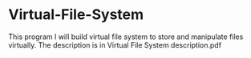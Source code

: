 # Virtual-File-System
This program I will build virtual file system to store and manipulate files virtually.
The description is in Virtual File System description.pdf
